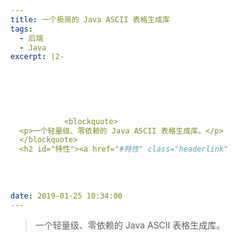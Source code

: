 ```yaml
---
title: 一个极简的 Java ASCII 表格生成库
tags:
  - 后端
  - Java
excerpt: |2-

      
        
        
          
          
            <blockquote>
  <p>一个轻量级、零依赖的 Java ASCII 表格生成库。</p>
  </blockquote>
  <h2 id="特性"><a href="#特性" class="headerlink"
          
        
      
      
date: 2019-01-25 10:34:00
---
```


> 一个轻量级、零依赖的 Java ASCII 表格生成库。
<!-- more -->
